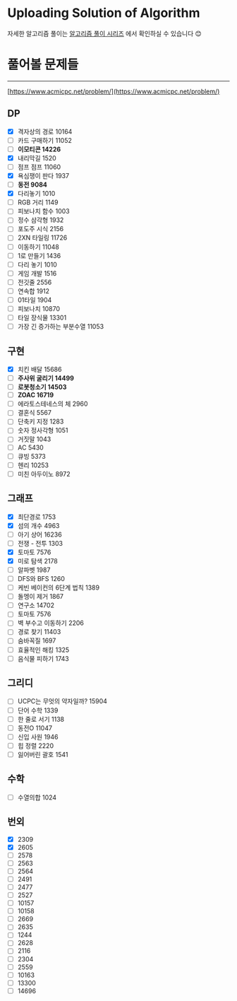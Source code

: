 Uploading Solution of Algorithm
================================
자세한 알고리즘 풀이는 [알고리즘 풀이 시리즈](https://velog.io/@seovalue/series/%EC%95%8C%EA%B3%A0%EB%A6%AC%EC%A6%98) 에서 확인하실 수 있습니다 😊


# 풀어볼 문제들
---
[https://www.acmicpc.net/problem/](https://www.acmicpc.net/problem/)

## DP
- [x]  격자상의 경로 10164
- [ ]  카드 구매하기 11052
- [ ]  **이모티콘 14226**
- [x]  내리막길 1520
- [ ]  점프 점프 11060
- [x]  욕심쟁이 판다 1937
- [ ]  **동전 9084**
- [x]  다리놓기 1010
- [ ]  RGB 거리 1149
- [ ]  피보나치 함수 1003
- [ ]  정수 삼각형 1932
- [ ]  포도주 시식 2156
- [ ]  2XN 타일링 11726
- [ ]  이동하기 11048
- [ ]  1로 만들기 1436
- [ ]  다리 놓기 1010
- [ ]  게임 개발 1516
- [ ]  전깃줄 2556
- [ ]  연속합 1912
- [ ]  01타일 1904
- [ ]  피보나치 10870
- [ ]  타일 장식물 13301
- [ ]  가장 긴 증가하는 부분수열 11053

## 구현
- [x]  치킨 배달 15686
- [ ]  **주사위 굴리기 14499**
- [ ]  **로봇청소기 14503**
- [ ]  **ZOAC 16719**
- [ ]  에라토스테네스의 체 2960
- [ ]  결혼식 5567
- [ ]  단축키 지정 1283
- [ ]  숫자 정사각형 1051
- [ ]  거짓말 1043
- [ ]  AC 5430
- [ ]  큐빙 5373
- [ ]  헨리 10253
- [ ]  미친 아두이노 8972

## 그래프
- [x]  최단경로 1753
- [x]  섬의 개수 4963
- [ ]  아기 상어 16236
- [ ]  전쟁 - 전투 1303
- [x]  토마토 7576
- [x]  미로 탐색 2178
- [ ]  알파벳 1987
- [ ]  DFS와 BFS 1260
- [ ]  케빈 베이컨의 6단계 법칙 1389
- [ ]  돌멩이 제거 1867
- [ ]  연구소 14702
- [ ]  토마토 7576
- [ ]  벽 부수고 이동하기 2206
- [ ]  경로 찾기 11403
- [ ]  숨바꼭질 1697
- [ ]  효율적인 해킹 1325
- [ ]  음식물 피하기 1743

## 그리디
- [ ]  UCPC는 무엇의 약자일까? 15904
- [ ]  단어 수학 1339
- [ ]  한 줄로 서기 1138
- [ ]  동전O 11047
- [ ]  신입 사원 1946
- [ ]  힙 정렬 2220
- [ ]  잃어버린 괄호 1541

## 수학
- [ ]  수열의합 1024

## 번외
- [x]  2309
- [x]  2605
- [ ]  2578
- [ ]  2563
- [ ]  2564
- [ ]  2491
- [ ]  2477
- [ ]  2527
- [ ]  10157
- [ ]  10158
- [ ]  2669
- [ ]  2635
- [ ]  1244
- [ ]  2628
- [ ]  2116
- [ ]  2304
- [ ]  2559
- [ ]  10163
- [ ]  13300
- [ ]  14696